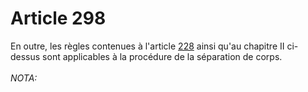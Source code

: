 # Article 298

En outre, les règles contenues à l'article <a href='/code-civil/livre-ier-des-personnes/titre-v-du-mariage/chapitre-viii-des-seconds-mariages/228.md' title='Code civil - art. 228 (V)'>228</a> ainsi qu'au chapitre II ci-dessus sont applicables à la procédure de la séparation de corps.<br/><br/><i>NOTA:</i>